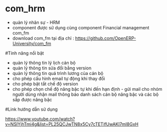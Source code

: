 # com_hrm
- quản lý nhân sự - HRM
- component được sử dụng cùng component Financial management com_fm
- download com_fm tại địa chỉ : https://github.com/OpenERP-University/com_fm


#Tính năng nổi bật
- quản lý thông tin lý lịch cán bộ
- quản lý thông tin sửa đổi bằng version
- quản lý thông tin quá trình lương của cán bộ
- cho phép cấu hình email tự động khi thay đổi
- cho phép bật tắt chế độ version
- cho phép chọn chế độ nâng bậc tự khi đến hạn định - gửi mail cho nhóm người dùng nhận mail thông báo danh sách cán bộ nâng bậc và các bộ sắp được nâng bậc

#Link hướng dẫn sử dụng 

https://www.youtube.com/watch?v=NSIYjhTmi4g&list=PL25QCJwTN8x5Cy7cTETifUwAKl7mI8GxH
